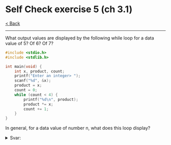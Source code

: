 # Self Check exercise 5 (ch 3.1)

[< Back](../README.md)

---

What output values are displayed by the following while loop for a data value of 5? Of 6? Of 7?

```c
#include <stdio.h>
#include <stdlib.h>

int main(void) {
    int x, product, count;
    printf("Enter an integer> ");
    scanf("%d", &x);
    product = x;
    count = 0;
    while (count < 4) {
        printf("%d\n", product);
        product *= x;
        count += 1;
    }
}
```

In general, for a data value of number n, what does this loop display?

<details>
  <summary>Svar:</summary>
  Loopen printer ud n, n^2, n^3 og n^4.
</details>
